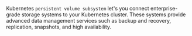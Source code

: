 Kubernetes `persistent volume subsystem` let's you connect enterprise-grade storage systems to your Kubernetes cluster. These systems provide advanced data management services such as backup and recovery, replication, snapshots, and high availability.

